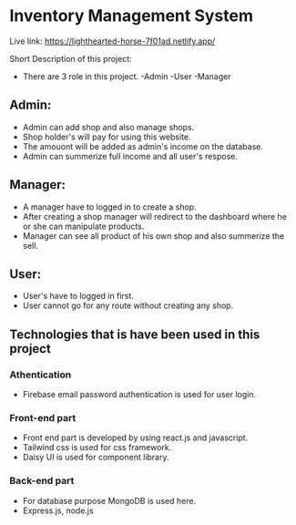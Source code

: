# Inventory Management System

Live link: https://lighthearted-horse-7f01ad.netlify.app/

Short Description of this project:

- There are 3 role in this project.
  -Admin
  -User
  -Manager
  
 ## Admin:
- Admin can add shop and also manage shops.
- Shop holder's will pay for using this website.
- The amouont will be added as admin's income on the database.
- Admin can summerize full income and all user's respose.

 ## Manager:
- A manager have to logged in to create a shop.
- After creating a shop manager will redirect to the dashboard where he or she can manipulate products.
- Manager can see all product of his own shop and also summerize the sell.

 ## User:

- User's have to logged in first.
- User cannot go for any route without creating any shop.

## Technologies that is have been used in this project

### Athentication
  
- Firebase email password authentication is used for user login.

### Front-end part

 - Front end part is developed by using react.js and javascript.
 - Tailwind css is used for css framework.
 - Daisy UI is used for component library.
 
### Back-end part

 - For database purpose MongoDB is used here.
 - Express.js, node.js 
  

  
  
